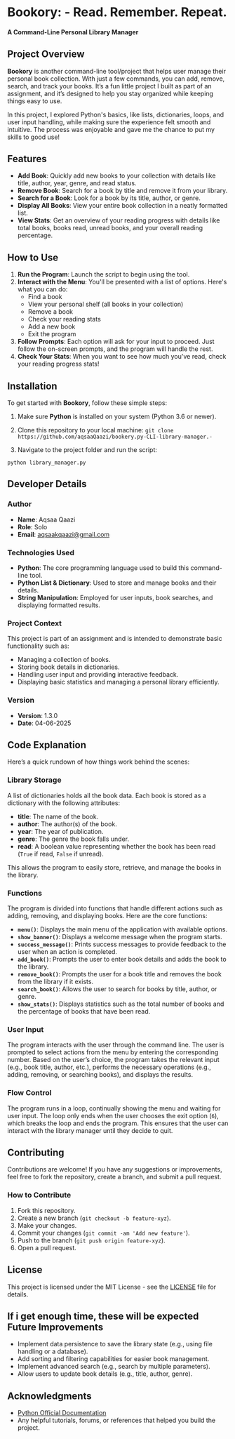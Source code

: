 # Bookory: - Read. Remember. Repeat. 

#### A Command-Line Personal Library Manager

## Project Overview

**Bookory** is another command-line tool/project that helps user manage their personal book collection. 
With just a few commands, you can add, remove, search, and track your books. It’s a fun little project I built as part of an assignment, and it’s designed to help you stay organized while keeping things easy to use.

In this project, I explored Python's basics, like lists, dictionaries, loops, and user input handling, while making sure the experience felt smooth and intuitive. The process was enjoyable and gave me the chance to put my skills to good use!

## Features

- **Add Book**: Quickly add new books to your collection with details like title, author, year, genre, and read status.
- **Remove Book**: Search for a book by title and remove it from your library.
- **Search for a Book**: Look for a book by its title, author, or genre.
- **Display All Books**: View your entire book collection in a neatly formatted list.
- **View Stats**: Get an overview of your reading progress with details like total books, books read, unread books, and your overall reading percentage.

## How to Use

1. **Run the Program**: Launch the script to begin using the tool.
2. **Interact with the Menu**: You'll be presented with a list of options. Here's what you can do:
   - Find a book
   - View your personal shelf (all books in your collection)
   - Remove a book
   - Check your reading stats
   - Add a new book
   - Exit the program
3. **Follow Prompts**: Each option will ask for your input to proceed. Just follow the on-screen prompts, and the program will handle the rest.
4. **Check Your Stats**: When you want to see how much you've read, check your reading progress stats!

## Installation

To get started with **Bookory**, follow these simple steps:

1. Make sure **Python** is installed on your system (Python 3.6 or newer).
2. Clone this repository to your local machine:
   ```git clone https://github.com/aqsaaQaazi/bookery.py-CLI-library-manager.-```

3. Navigate to the project folder and run the script:

```python library_manager.py```

## Developer Details

### **Author**
- **Name**: Aqsaa Qaazi
- **Role**: Solo
- **Email**: aqsaakqaazi@gmail.com

### **Technologies Used**
- **Python**: The core programming language used to build this command-line tool.
- **Python List & Dictionary**: Used to store and manage books and their details.
- **String Manipulation**: Employed for user inputs, book searches, and displaying formatted results.

### **Project Context**
This project is part of an assignment and is intended to demonstrate basic functionality such as:
- Managing a collection of books.
- Storing book details in dictionaries.
- Handling user input and providing interactive feedback.
- Displaying basic statistics and managing a personal library efficiently.

### **Version**
- **Version**: 1.3.0
- **Date**: 04-06-2025


## Code Explanation

Here’s a quick rundown of how things work behind the scenes:

### **Library Storage**
A list of dictionaries holds all the book data. Each book is stored as a dictionary with the following attributes:

- **title**: The name of the book.
- **author**: The author(s) of the book.
- **year**: The year of publication.
- **genre**: The genre the book falls under.
- **read**: A boolean value representing whether the book has been read (`True` if read, `False` if unread).

This allows the program to easily store, retrieve, and manage the books in the library.

### **Functions**
The program is divided into functions that handle different actions such as adding, removing, and displaying books. Here are the core functions:

- **`menu()`**: Displays the main menu of the application with available options.
- **`show_banner()`**: Displays a welcome message when the program starts.
- **`success_message()`**: Prints success messages to provide feedback to the user when an action is completed.
- **`add_book()`**: Prompts the user to enter book details and adds the book to the library.
- **`remove_book()`**: Prompts the user for a book title and removes the book from the library if it exists.
- **`search_book()`**: Allows the user to search for books by title, author, or genre.
- **`show_stats()`**: Displays statistics such as the total number of books and the percentage of books that have been read.

### **User Input**
The program interacts with the user through the command line. The user is prompted to select actions from the menu by entering the corresponding number. Based on the user’s choice, the program takes the relevant input (e.g., book title, author, etc.), performs the necessary operations (e.g., adding, removing, or searching books), and displays the results.

### **Flow Control**
The program runs in a loop, continually showing the menu and waiting for user input. The loop only ends when the user chooses the exit option (`6`), which breaks the loop and ends the program. This ensures that the user can interact with the library manager until they decide to quit.

## Contributing

Contributions are welcome! If you have any suggestions or improvements, feel free to fork the repository, create a branch, and submit a pull request.

### How to Contribute
1. Fork this repository.
2. Create a new branch (`git checkout -b feature-xyz`).
3. Make your changes.
4. Commit your changes (`git commit -am 'Add new feature'`).
5. Push to the branch (`git push origin feature-xyz`).
6. Open a pull request.


## License

This project is licensed under the MIT License - see the [LICENSE](LICENSE) file for details.

## If i get enough time, these will be expected Future Improvements

- Implement data persistence to save the library state (e.g., using file handling or a database).
- Add sorting and filtering capabilities for easier book management.
- Implement advanced search (e.g., search by multiple parameters).
- Allow users to update book details (e.g., title, author, genre).


## Acknowledgments

- [Python Official Documentation](https://docs.python.org/3/)
- Any helpful tutorials, forums, or references that helped you build the project.
